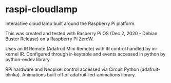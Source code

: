 # raspi-cloudlamp
Interactive cloud lamp built around the Raspberry Pi platform.

This was created and tested with Rasberry Pi OS (Dec 2, 2020 - Debian Buster Release) on a Raspberry Pi ZeroW.

Uses an IR Remote (Adafruit Mini Remote) with IR control handled by in-kernel IR.
Configured through ir-keytable and events accessed in python by python-evdev library.

RPi hardware and Neopixel control accessed via Circuit Python (adafruit-blinka).
Animations built off of adafruit-led-animations library.
